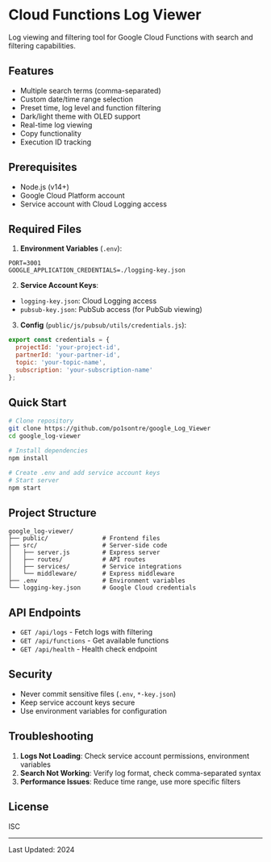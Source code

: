 # Cloud Functions Log Viewer

Log viewing and filtering tool for Google Cloud Functions with search and filtering capabilities.

## Features

- Multiple search terms (comma-separated)
- Custom date/time range selection
- Preset time, log level and function filtering
- Dark/light theme with OLED support
- Real-time log viewing
- Copy functionality
- Execution ID tracking

## Prerequisites

- Node.js (v14+)
- Google Cloud Platform account
- Service account with Cloud Logging access

## Required Files

1. **Environment Variables** (`.env`):
```
PORT=3001
GOOGLE_APPLICATION_CREDENTIALS=./logging-key.json
```

2. **Service Account Keys**:

- `logging-key.json`: Cloud Logging access
- `pubsub-key.json`: PubSub access (for PubSub viewing)

3. **Config** (`public/js/pubsub/utils/credentials.js`):
```javascript
export const credentials = {
  projectId: 'your-project-id',
  partnerId: 'your-partner-id',
  topic: 'your-topic-name',
  subscription: 'your-subscription-name'
};
```

## Quick Start

```bash
# Clone repository
git clone https://github.com/po1sontre/google_Log_Viewer
cd google_log-viewer

# Install dependencies
npm install

# Create .env and add service account keys
# Start server
npm start
```

## Project Structure

```
google_log-viewer/
├── public/               # Frontend files
├── src/                  # Server-side code
│   ├── server.js         # Express server
│   ├── routes/           # API routes
│   ├── services/         # Service integrations
│   └── middleware/       # Express middleware
├── .env                  # Environment variables
└── logging-key.json      # Google Cloud credentials
```

## API Endpoints

- `GET /api/logs` - Fetch logs with filtering
- `GET /api/functions` - Get available functions
- `GET /api/health` - Health check endpoint

## Security

- Never commit sensitive files (`.env`, `*-key.json`)
- Keep service account keys secure
- Use environment variables for configuration

## Troubleshooting

1. **Logs Not Loading**: Check service account permissions, environment variables
2. **Search Not Working**: Verify log format, check comma-separated syntax
3. **Performance Issues**: Reduce time range, use more specific filters

## License

ISC

---

Last Updated: 2024 
